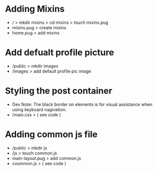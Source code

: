 # Adding Mixins

- / > mkdir mixins > cd mixins > touch mixins.pug
- mixins.pug > create mixins
- home.pug > add mixins

# Add defualt profile picture

- /public > mkdir images
- /images > add default profile pic image

# Styling the post container

- Dev Note: The black border on elements is for visual assistance when using keyboard nagivation.
- /main.css > ( see code )

# Adding common js file

- /public > mkdir js
- /js > touch common.js
- main-layout.pug > add common.js
- coommon.js > ( see code )

